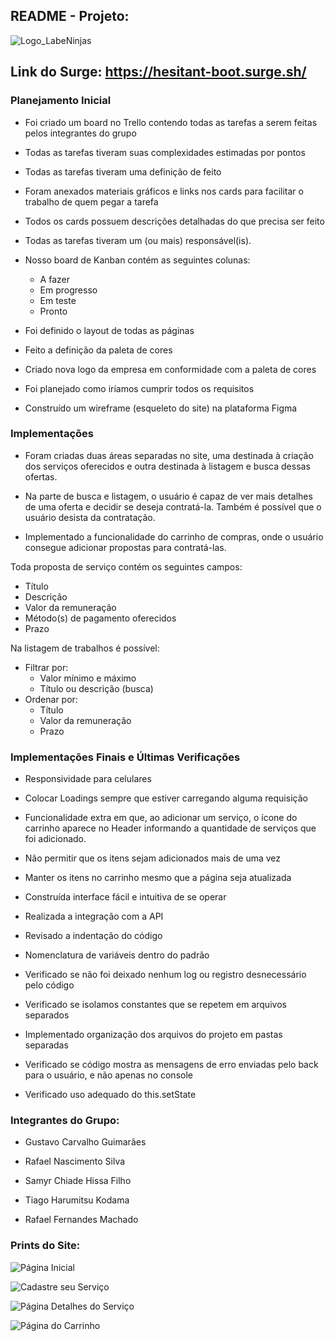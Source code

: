 ## README - Projeto:
![Logo_LabeNinjas](https://user-images.githubusercontent.com/85365177/128575769-8421d053-b028-42b4-864e-bf570d1749b4.png)


## Link do Surge:  https://hesitant-boot.surge.sh/


### Planejamento Inicial

- Foi criado um board no Trello contendo todas as tarefas a serem feitas pelos integrantes do grupo
- Todas as tarefas tiveram suas complexidades estimadas por pontos
- Todas as tarefas tiveram uma definição de feito
- Foram anexados materiais gráficos e links nos cards para facilitar o trabalho de quem pegar a tarefa
- Todos os cards possuem descrições detalhadas do que precisa ser feito
- Todas as tarefas tiveram um (ou mais) responsável(is).
- Nosso board de Kanban contém as seguintes colunas:
    - A fazer
    - Em progresso
    - Em teste
    - Pronto

- Foi definido o layout de todas as páginas
- Feito a definição da paleta de cores
- Criado nova logo da empresa em conformidade com a paleta de cores
- Foi planejado como iríamos cumprir todos os requisitos
- Construído um wireframe (esqueleto do site) na plataforma Figma


### Implementações

- Foram criadas duas áreas separadas no site, uma destinada à criação dos serviços oferecidos e outra destinada à listagem e busca dessas ofertas.

- Na parte de busca e listagem, o usuário é capaz de ver mais detalhes de uma oferta e decidir se deseja contratá-la. Também é possível que o usuário desista da contratação.

- Implementado a funcionalidade do carrinho de compras, onde o usuário consegue adicionar propostas para contratá-las.

Toda proposta de serviço contém os seguintes campos: 
- Título
- Descrição
- Valor da remuneração
- Método(s) de pagamento oferecidos
- Prazo

Na listagem de trabalhos é possível:
- Filtrar por:
    - Valor mínimo e máximo
    - Título ou descrição (busca)
- Ordenar por:
    - Título
    - Valor da remuneração
    - Prazo


### Implementações Finais e Últimas Verificações

- Responsividade para celulares

- Colocar Loadings sempre que estiver carregando alguma requisição

- Funcionalidade extra em que, ao adicionar um serviço, o ícone do carrinho aparece no Header informando a quantidade de serviços que foi adicionado.

- Não permitir que os itens sejam adicionados mais de uma vez

- Manter os itens no carrinho mesmo que a página seja atualizada

- Construída interface fácil e intuitiva de se operar

- Realizada a integração com a API

- Revisado a indentação do código

- Nomenclatura de variáveis dentro do padrão

- Verificado se não foi deixado nenhum log ou registro desnecessário pelo código

- Verificado se isolamos constantes que se repetem em arquivos separados

- Implementado organização dos arquivos do projeto em pastas separadas

- Verificado se código mostra as mensagens de erro enviadas pelo back para o usuário, e não apenas no console

- Verificado uso adequado do this.setState

### Integrantes do Grupo:

- Gustavo Carvalho Guimarães

- Rafael Nascimento Silva

- Samyr Chiade Hissa Filho

- Tiago Harumitsu Kodama

- Rafael Fernandes Machado


### Prints do Site:
![Página Inicial](https://user-images.githubusercontent.com/85365177/128402822-fec3328c-67c5-4ca5-aac0-531285a2bd59.png)

![Cadastre seu Serviço](https://user-images.githubusercontent.com/85365177/128576145-a0d969ca-0ab1-45fa-8b51-f2e3d0d768d1.png)

![Página Detalhes do Serviço](https://user-images.githubusercontent.com/85365177/128576662-bc1d8695-4b36-4a2a-9ec3-d85f3ed50fea.png)

![Página do Carrinho](https://user-images.githubusercontent.com/85365177/128576880-93dc0d94-0113-4ebf-ae29-7b70d08dd57e.png)




